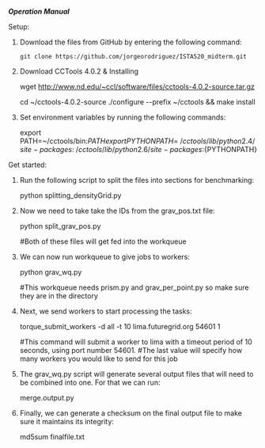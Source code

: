 ***Operation Manual***

Setup:

1.	Download the files from GitHub by entering the following command:

    	git clone https://github.com/jorgeorodriguez/ISTA520_midterm.git


2.	Download CCTools 4.0.2 & Installing
	
    wget http://www.nd.edu/~ccl/software/files/cctools-4.0.2-source.tar.gz

    cd ~/cctools-4.0.2-source
    ./configure --prefix ~/cctools && make install

3.	Set environment variables by running the following commands:

    export PATH=~/cctools/bin:${PATH}
    export PYTHONPATH=~/cctools/lib/python2.4/site-packages:~/cctools/lib/python2.6/site-packages:${PYTHONPATH}




Get started:

1.	Run the following script to split the files into sections for benchmarking:

    python splitting_densityGrid.py

2.  Now we need to take take the IDs from the grav_pos.txt file:
    
    python split_grav_pos.py

    #Both of these files will get fed into the workqueue

3.	We can now run workqueue to give jobs to workers:

    python grav_wq.py
    
    #This workqueue needs prism.py and grav_per_point.py so make sure they are in the directory

3.	Next, we send workers to start processing the tasks:

    torque_submit_workers -d all -t 10 lima.futuregrid.org 54601 1


    #This command will submit a worker to lima with a timeout period of 10 seconds, using port number 54601. 
    #The last value will specify how many workers you would like to send for this job


4.	The grav_wq.py script will generate several output files that will need to be combined into one. For that we can run:

    merge.output.py


5.	Finally, we can generate a checksum on the final output file to make sure it maintains its integrity:

    md5sum finalfile.txt
